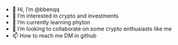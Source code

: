 - 👋 Hi, I’m @bbenqq
- 👀 I’m interested in crypto and investments
- 🌱 I’m currently learning phyton
- 💞️ I’m looking to collaborate on some crypto enthusiasts like me 
- 📫 How to reach me DM in github
<!---
bbenqq/bbenqq is a ✨ special ✨ repository because its `README.md` (this file) appears on your GitHub profile.
You can click the Preview link to take a look at your changes.
--->
